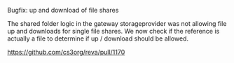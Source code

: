 Bugfix: up and download of file shares

The shared folder logic in the gateway storageprovider was not allowing file up and downloads for single file shares. We now check if the reference is actually a file to determine if up / download should be allowed.

https://github.com/cs3org/reva/pull/1170
